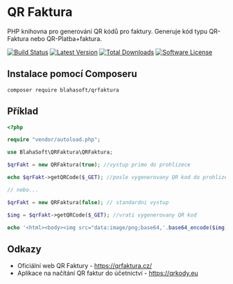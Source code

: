 # QR Faktura

PHP knihovna pro generování QR kódů pro faktury. Generuje kód typu QR-Faktura nebo QR-Platba+faktura.

[![Build Status](https://img.shields.io/travis/blahasoft/QRFaktura/master.svg?style=flat-square)](https://travis-ci.org/blahasoft/QRFaktura)
[![Latest Version](https://img.shields.io/packagist/v/blahasoft/QRFaktura.svg?style=flat-square)](https://packagist.org/packages/blahasoft/QRFaktura)
[![Total Downloads](https://img.shields.io/packagist/dt/blahasoft/QRFaktura.svg?style=flat-square)](https://packagist.org/packages/blahasoft/QRFaktura)
[![Software License](https://img.shields.io/badge/license-MIT-brightgreen.svg?style=flat-square)](LICENSE)

## Instalace pomocí Composeru

`composer require blahasoft/qrfaktura`

## Příklad

```php
<?php

require "vendor/autoload.php";

use BlahaSoft\QRFaktura\QRFaktura;

$qrFakt = new QRFaktura(true); //vystup primo do prohlizece

echo $qrFakt->getQRCode($_GET); //posle vygenerovany QR kod do prohlizece

// nebo...

$qrFakt = new QRFaktura(false); // standardni vystup

$img = $qrFakt->getQRCode($_GET); //vrati vygenerovany QR kod

echo '<html><body><img src="data:image/png;base64,'.base64_encode($img).'" /></body></html>';*/
```

## Odkazy

- Oficiální web QR Faktury - https://qrfaktura.cz/
- Aplikace na načítání QR faktur do účetnictví - https://qrkody.eu

